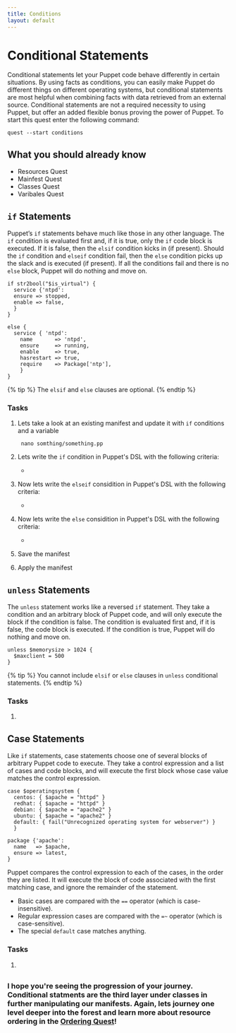 ```yaml
---
title: Conditions
layout: default
---
```


# Conditional Statements

Conditional statements let your Puppet code behave differently in certain situations. By using facts as conditions, you can easily make Puppet do different things on different operating systems, but conditional statements are most helpful when combining facts with data retrieved from an external source. Conditional statements are not a required necessity to using Puppet, but offer an added flexible bonus proving the power of Puppet. To start this quest enter the following command:

	quest --start conditions

## What you should already know

- Resources Quest
- Mainfest Quest
- Classes Quest
- Varibales Quest

## `if` Statements

Puppet’s `if` statements behave much like those in any other language. The `if` condition is evaluated first and, if it is true, only the `if` code block is executed. If it is false, then the `elsif` condition kicks in (if present). Should the `if` condition and `elseif` condition fail, then the `else` condition picks up the slack and is executed (if present). If all the conditions fail and there is no `else` block, Puppet will do nothing and move on.

	if str2bool("$is_virtual") {
	  service {'ntpd':
	  ensure => stopped,
	  enable => false,
	  }
	}

	else {
	  service { 'ntpd':
		name       => 'ntpd',
		ensure     => running,
		enable     => true,
		hasrestart => true,
		require    => Package['ntp'],
		}
	}

{% tip %}
The `elsif` and `else` clauses are optional.
{% endtip %}

### Tasks

1. Lets take a look at an existing manifest and update it with `if` conditions and a variable

		nano somthing/something.pp

2. Lets write the `if` condition in Puppet's DSL with the following criteria:

	- 

3. Now lets write the `elseif` considition in Puppet's DSL with the following criteria:

	- 

4. Now lets write the `else` considition in Puppet's DSL with the following criteria:

	- 

5. Save the manifest

6. Apply the manifest


## `unless` Statements

The `unless` statement works like a reversed `if` statement. They take a condition and an arbitrary block of Puppet code, and will only execute the block if the condition is false. The condition is evaluated first and, if it is false, the code block is executed. If the condition is true, Puppet will do nothing and move on.

	unless $memorysize > 1024 {
	  $maxclient = 500
	}

{% tip %}
You cannot include `elsif` or `else` clauses in `unless` conditional statements.
{% endtip %}

### Tasks

1.

## Case Statements

Like `if` statements, case statements choose one of several blocks of arbitrary Puppet code to execute. They take a control expression and a list of cases and code blocks, and will execute the first block whose case value matches the control expression.

	case $operatingsystem {
	  centos: { $apache = "httpd" }
	  redhat: { $apache = "httpd" }
	  debian: { $apache = "apache2" }
	  ubuntu: { $apache = "apache2" }
	  default: { fail("Unrecognized operating system for webserver") }
	  }

	package {'apache':
	  name   => $apache,
	  ensure => latest,
	}

Puppet compares the control expression to each of the cases, in the order they are listed. It will execute the block of code associated with the first matching case, and ignore the remainder of the statement.

- Basic cases are compared with the `==` operator (which is case-insensitive).
- Regular expression cases are compared with the `=~` operator (which is case-sensitive).
- The special `default` case matches anything.

### Tasks

1. 

## 

### I hope you're seeing the progression of your journey. Conditional statments are the third layer under classes in further manipulating our manifests. Again, lets journey one level deeper into the forest and learn more about resource ordering in the [Ordering Quest](http://somthing)!
